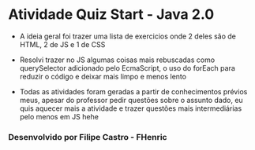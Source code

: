 # Atividade Quiz Start - Java 2.0

- A ideia geral foi trazer uma lista de exercicios onde 2 deles são de HTML, 2 de JS e 1 de CSS

- Resolvi trazer no JS algumas coisas mais rebuscadas como querySelector adicionado pelo EcmaScript, o uso do forEach para reduzir o código e deixar mais limpo e menos lento

- Todas as atividades foram geradas a partir de conhecimentos prévios meus, apesar do professor pedir questões sobre o assunto dado, eu quis aquecer mais a atividade e trazer questões mais intermediárias pelo menos em JS hehe

### Desenvolvido por Filipe Castro - FHenric
